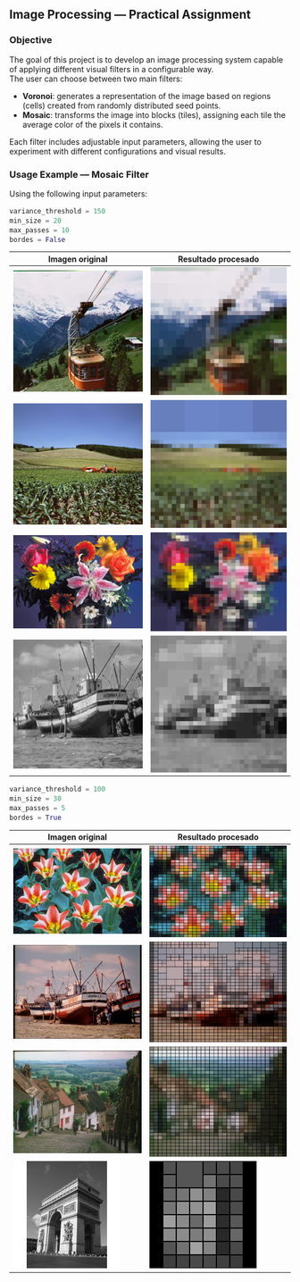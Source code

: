## Image Processing — Practical Assignment

### Objective

The goal of this project is to develop an image processing system capable of applying different visual filters in a configurable way.  
The user can choose between two main filters:

- **Voronoi**: generates a representation of the image based on regions (cells) created from randomly distributed seed points.
- **Mosaic**: transforms the image into blocks (tiles), assigning each tile the average color of the pixels it contains.

Each filter includes adjustable input parameters, allowing the user to experiment with different configurations and visual results.

### Usage Example — Mosaic Filter

Using the following input parameters:

```python
variance_threshold = 150
min_size = 20
max_passes = 10
bordes = False
```

| Imagen original                    | Resultado procesado                                   |
|------------------------------------|-------------------------------------------------------|
| ![cablecar.bmp](test_images/cablecar.bmp) | ![cablecar_mosaico.png](data/cablecar_mosaico.png)    |
| ![cornfield.bmp](test_images/cornfield.bmp)  | ![cornfield_mosaico.png](data/cornfield_mosaico.png)  |
| ![flowers.bmp](test_images/flowers.bmp)  | ![flowers_mosaico.png](data/flowers_mosaico.png)      |
| ![boat.png](test_images/boat.png)  | ![boat_mosaico.png](data/boat_mosaico.png)            |

```python
variance_threshold = 100
min_size = 30
max_passes = 5
bordes = True
```

| Imagen original                               | Resultado procesado                                   |
|-----------------------------------------------|-------------------------------------------------------|
| ![tulips.png](test_images/tulips.png)         | ![tulips_mosaico.png](data/tulips_mosaico.png)  |
| ![boat_color.bmp](test_images/boat_color.bmp) | ![boat_color_mosaico.png](data/boat_color_mosaico.png)   |
| ![goldhill.bmp](test_images/goldhill.bmp)     | ![goldhill_mosaico.png](data/goldhill_mosaico.png)         |
| ![arc2.png](test_images/arc2.png)             | ![arc2_mosaico.png](data/arc2_mosaico.png) |